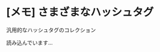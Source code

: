 # [メモ] さまざまなハッシュタグ

汎用的なハッシュタグのコレクション

<div id="article_sections"><p>読み込んでいます...</p></div>

<script>
    function articleGenerateList(category) {
        var html = ''
        html += '<h2>' + category.title + '</h2>';
        html += '<ul>';
        Array.from(category.tags).toSorted().forEach(tag => {
            html += '<li><a href="https://x.com/hashtag/' + encodeURIComponent(tag) + '" target="_blank">' + tag + '</a></li>';
        });
        html += '</ul>';
        return html;
    }
    const container = document.querySelector('#article_sections');
    fetch('./hashtags.json')
        .then(response => response.json())
        .then(json_obj => { 
            var html = '';
            json_obj.categories.forEach(category => {
                html += articleGenerateList(category);
            });
            container.innerHTML = html;
            arrangeArticleHtml(container);
        })
        .catch(error => {
            container.innerHTML = '<p>⚠ 記事の読み込みに失敗しました。</p>';
            arrangeArticleHtml(container);
        });
</script>
